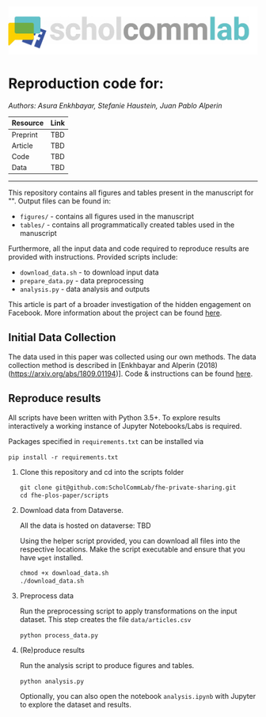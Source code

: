 ![logo](logo.png)

# Reproduction code for: 

> 
*Authors: Asura Enkhbayar, Stefanie Haustein, Juan Pablo Alperin*

| Resource | Link |
|-|-|
| Preprint | TBD |
| Article | TBD |
| Code | TBD |
| Data | TBD |

---

This repository contains all figures and tables present in the manuscript for "". Output files can be found in:

- `figures/` - contains all figures used in the manuscript
- `tables/` - contains all programmatically created tables used in the manuscript

Furthermore, all the input data and code required to reproduce results are provided with instructions. Provided scripts include:

- `download_data.sh` - to download input data
- `prepare_data.py` - data preprocessing
- `analysis.py` - data analysis and outputs

This article is part of a broader investigation of the hidden engagement on Facebook. More information about the project can be found [here](https://github.com/ScholCommLab/facebook-hidden-engagement).

## Initial Data Collection

The data used in this paper was collected using our own methods. The data collection method is described in [Enkhbayar and Alperin (2018)(https://arxiv.org/abs/1809.01194)]. Code & instructions can be found [here](https://github.com/ScholCommLab/fhe-private-sharing).

## Reproduce results

All scripts have been written with Python 3.5+. To explore results interactively a working instance of Jupyter Notebooks/Labs is required.

Packages specified in `requirements.txt` can be installed via

```pip install -r requirements.txt```

1. Clone this repository and cd into the scripts folder

    ```
    git clone git@github.com:ScholCommLab/fhe-private-sharing.git
    cd fhe-plos-paper/scripts
    ```

2. Download data from Dataverse.

    All the data is hosted on dataverse: TBD

    Using the helper script provided, you can download all files into the respective locations. Make the script executable and ensure that you have `wget` installed.

    ```
    chmod +x download_data.sh
    ./download_data.sh
    ```

3. Preprocess data

    Run the preprocessing script to apply transformations on the input dataset. This step creates the file `data/articles.csv`

    ```python process_data.py```

4. (Re)produce results

    Run the analysis script to produce figures and tables.

    ```python analysis.py```

    Optionally, you can also open the notebook `analysis.ipynb` with Jupyter to explore the dataset and results.
